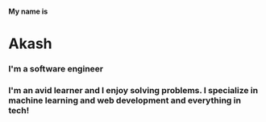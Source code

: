 #### My name is
# Akash
### I'm a software engineer
### I'm an avid learner and I enjoy solving problems. I specialize in machine learning and web development and everything in tech!
